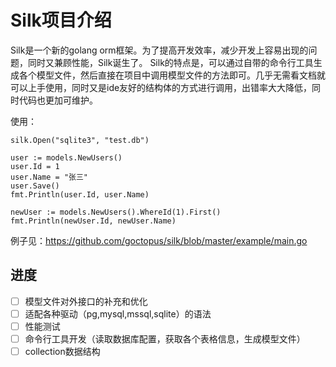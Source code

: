 # Silk项目介绍

Silk是一个新的golang orm框架。为了提高开发效率，减少开发上容易出现的问题，同时又兼顾性能，Silk诞生了。
Silk的特点是，可以通过自带的命令行工具生成各个模型文件，然后直接在项目中调用模型文件的方法即可。几乎无需看文档就可以上手使用，同时又是ide友好的结构体的方式进行调用，出错率大大降低，同时代码也更加可维护。

使用：

```
silk.Open("sqlite3", "test.db")

user := models.NewUsers()
user.Id = 1
user.Name = "张三"
user.Save()
fmt.Println(user.Id, user.Name)

newUser := models.NewUsers().WhereId(1).First()
fmt.Println(newUser.Id, newUser.Name)
```

例子见：https://github.com/goctopus/silk/blob/master/example/main.go

## 进度

- [ ] 模型文件对外接口的补充和优化
- [ ] 适配各种驱动（pg,mysql,mssql,sqlite）的语法
- [ ] 性能测试
- [ ] 命令行工具开发（读取数据库配置，获取各个表格信息，生成模型文件）
- [ ] collection数据结构

